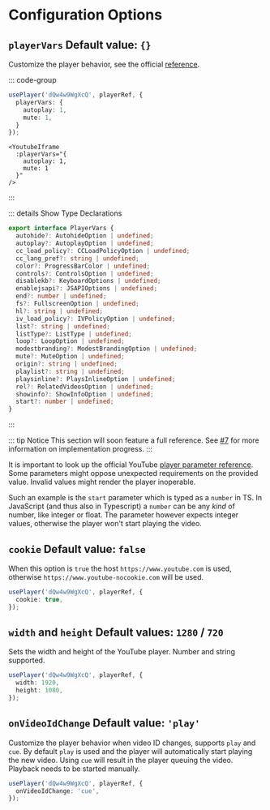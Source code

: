 # Configuration Options

[player-param-reference]: https://developers.google.com/youtube/player_parameters#Parameters

## `playerVars` <Badge type="info">Default value: `{}`</Badge>

Customize the player behavior, see the official [reference][player-param-reference].

::: code-group

```ts [Composable]
usePlayer('dQw4w9WgXcQ', playerRef, {
  playerVars: {
    autoplay: 1,
    mute: 1,
  }
});
```

```vue [Component]
<YoutubeIframe
  :playerVars="{
    autoplay: 1,
    mute: 1
  }"
/>
```

:::

::: details Show Type Declarations
```ts
export interface PlayerVars {
  autohide?: AutohideOption | undefined;
  autoplay?: AutoplayOption | undefined;
  cc_load_policy?: CCLoadPolicyOption | undefined;
  cc_lang_pref?: string | undefined;
  color?: ProgressBarColor | undefined;
  controls?: ControlsOption | undefined;
  disablekb?: KeyboardOptions | undefined;
  enablejsapi?: JSAPIOptions | undefined;
  end?: number | undefined;
  fs?: FullscreenOption | undefined;
  hl?: string | undefined;
  iv_load_policy?: IVPolicyOption | undefined;
  list?: string | undefined;
  listType?: ListType | undefined;
  loop?: LoopOption | undefined;
  modestbranding?: ModestBrandingOption | undefined;
  mute?: MuteOption | undefined;
  origin?: string | undefined;
  playlist?: string | undefined;
  playsinline?: PlaysInlineOption | undefined;
  rel?: RelatedVideosOption | undefined;
  showinfo?: ShowInfoOption | undefined;
  start?: number | undefined;
}
```
:::

::: tip Notice
This section will soon feature a full reference. See [#7](https://github.com/vue-youtube/docs/issues/7) for more
information on implementation progress.
:::

It is important to look up the official YouTube [player parameter reference][player-param-reference]. Some parameters
might oppose unexpected requirements on the provided value. Invalid values might render the player inoperable.

Such an example is the `start` parameter which is typed as a `number` in TS. In JavaScript (and thus also in Typescript)
a `number` can be any *kind* of number, like integer or float. The parameter however expects integer values, otherwise
the player won't start playing the video.

## `cookie` <Badge type="info">Default value: `false`</Badge>

When this option is `true` the host `https://www.youtube.com` is used, otherwise
`https://www.youtube-nocookie.com` will be used.

```ts
usePlayer('dQw4w9WgXcQ', playerRef, {
  cookie: true,
});
```

## `width` and `height` <Badge type="info">Default values: `1280` / `720`</Badge>

Sets the width and height of the YouTube player. Number and string supported.

```ts
usePlayer('dQw4w9WgXcQ', playerRef, {
  width: 1920,
  height: 1080,
});
```

## `onVideoIdChange` <Badge type="info">Default value: `'play'`</Badge> <Badge type="tip" text="Planned for 0.0.7" />

Customize the player behavior when video ID changes, supports `play` and `cue`. By default `play` is
used and the player will automatically start playing the new video. Using `cue` will result in the
player queuing the video. Playback needs to be started manually.

```ts
usePlayer('dQw4w9WgXcQ', playerRef, {
  onVideoIdChange: 'cue',
});
```

